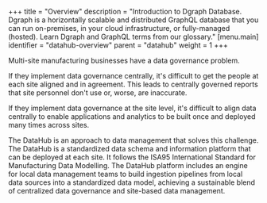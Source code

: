 +++
title = "Overview"
description = "Introduction to Dgraph Database. Dgraph is a horizontally scalable and distributed GraphQL database that you can run on-premises, in your cloud infrastructure, or fully-managed (hosted). Learn Dgraph and GraphQL terms from our glossary."
[menu.main]
identifier = "datahub-overview"
parent = "datahub"
weight = 1
+++

Multi-site manufacturing businesses have a data governance problem.

If they implement data governance centrally, it's difficult to get the people at each site aligned and in agreement.
This leads to centrally governed reports that site personnel don't use or, worse, are inaccurate.

If they implement data governance at the site level, it's difficult to align data centrally to enable applications and analytics to be built once and deployed many times across sites.

The DataHub is an approach to data management that solves this challenge.
The DataHub is a standardized data schema and information platform that can be deployed at each site.
It follows the ISA95 International Standard for Manufacturing Data Modelling.
The DataHub platform includes an engine for local data management teams to build ingestion pipelines from local data sources into a standardized data model, achieving a sustainable blend of centralized data governance and
site-based data management.



